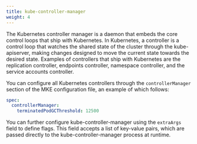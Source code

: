 ```yaml
---
title: kube-controller-manager
weight: 4
---
```


The Kubernetes controller manager is a daemon that embeds the core control
loops that ship with Kubernetes. In Kubernetes, a controller is a control loop
that watches the shared state of the cluster through the kube-apiserver, making
changes designed to move the current state towards the desired state. Examples
of controllers that ship with Kubernetes are the replication controller,
endpoints controller, namespace controller, and the service accounts
controller.

You can configure all Kubernetes controllers through the `controllerManager`
section of the MKE configuration file, an example of which follows:

```yaml
spec:
  controllerManager:
    terminatedPodGCThreshold: 12500
```

You can further configure kube-controller-manager using the `extraArgs` field
to define flags. This field accepts a list of key-value pairs, which are passed
directly to the kube-controller-manager process at runtime.
